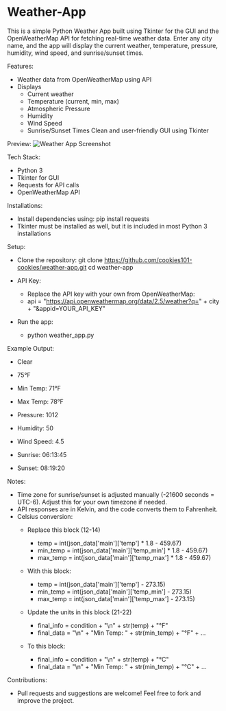 # Weather-App

This is a simple Python Weather App built using Tkinter for the GUI and the OpenWeatherMap API for fetching real-time weather data. Enter any city name, and the app will display the current weather, temperature, pressure, humidity, wind speed, and sunrise/sunset times.

Features:
- Weather data from OpenWeatherMap using API
- Displays
  - Current weather
  - Temperature (current, min, max)
  - Atmospheric Pressure
  - Humidity
  - Wind Speed
  - Sunrise/Sunset Times
Clean and user-friendly GUI using Tkinter

Preview:
![Weather App Screenshot](Image0073.jpeg)

Tech Stack:
  - Python 3
  - Tkinter for GUI
  - Requests for API calls
  - OpenWeatherMap API

Installations:
  - Install dependencies using:
    pip install requests
  - Tkinter must be installed as well, but it is included in most Python 3 installations

Setup:
  - Clone the repository:
    git clone https://github.com/cookies101-cookies/weather-app.git
    cd weather-app
    
  - API Key:
    - Replace the API key with your own from OpenWeatherMap:
    - api = "https://api.openweathermap.org/data/2.5/weather?q=" + city + "&appid=YOUR_API_KEY"

  - Run the app:
    - python weather_app.py

Example Output:
  - Clear
  - 75°F
  
  - Min Temp: 71°F
  - Max Temp: 78°F
  - Pressure: 1012
  - Humidity: 50
  - Wind Speed: 4.5
  - Sunrise: 06:13:45
  - Sunset: 08:19:20

Notes:
- Time zone for sunrise/sunset is adjusted manually (-21600 seconds = UTC-6). Adjust this for your own timezone if needed.
- API responses are in Kelvin, and the code converts them to Fahrenheit.
- Celsius conversion:
  - Replace this block (12-14)
    - temp = int(json_data['main']['temp'] * 1.8 - 459.67)
    - min_temp = int(json_data['main']['temp_min'] * 1.8 - 459.67)
    - max_temp = int(json_data['main']['temp_max'] * 1.8 - 459.67)
  - With this block:
    - temp = int(json_data['main']['temp'] - 273.15)
    - min_temp = int(json_data['main']['temp_min'] - 273.15)
    - max_temp = int(json_data['main']['temp_max'] - 273.15)

  - Update the units in this block (21-22)
    - final_info = condition + "\n" + str(temp) + "°F"
    - final_data = "\n" + "Min Temp: " + str(min_temp) + "°F" + ...
  - To this block:
    - final_info = condition + "\n" + str(temp) + "°C"
    - final_data = "\n" + "Min Temp: " + str(min_temp) + "°C" + ...

Contributions:
- Pull requests and suggestions are welcome! Feel free to fork and improve the project.






